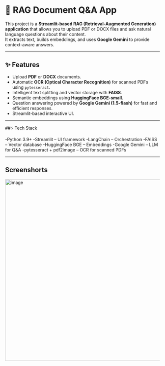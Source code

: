 # 📄 RAG Document Q&A App

This project is a **Streamlit-based RAG (Retrieval-Augmented Generation) application** that allows you to upload PDF or DOCX files and ask natural language questions about their content.  
It extracts text, builds embeddings, and uses **Google Gemini** to provide context-aware answers.  

---

## ✨ Features
- Upload **PDF** or **DOCX** documents.
- Automatic **OCR (Optical Character Recognition)** for scanned PDFs using `pytesseract`.
- Intelligent text splitting and vector storage with **FAISS**.
- Semantic embeddings using **HuggingFace BGE-small**.
- Question answering powered by **Google Gemini (1.5-flash)** for fast and efficient responses.
- Streamlit-based interactive UI.

---

##⚡ Tech Stack

-Python 3.9+
-Streamlit – UI framework
-LangChain – Orchestration
-FAISS – Vector database
-HuggingFace BGE – Embeddings
-Google Gemini – LLM for Q&A
-pytesseract + pdf2image – OCR for scanned PDFs

---

## Screenshorts

<img width="975" height="589" alt="image" src="https://github.com/user-attachments/assets/73a6d197-df92-4a7b-ba8b-6f7c72aefd69" />



